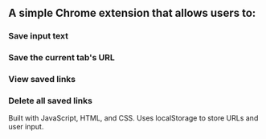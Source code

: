 ## A simple Chrome extension that allows users to:

### Save input text

### Save the current tab's URL

### View saved links

### Delete all saved links

Built with JavaScript, HTML, and CSS. Uses localStorage to store URLs and user input.
